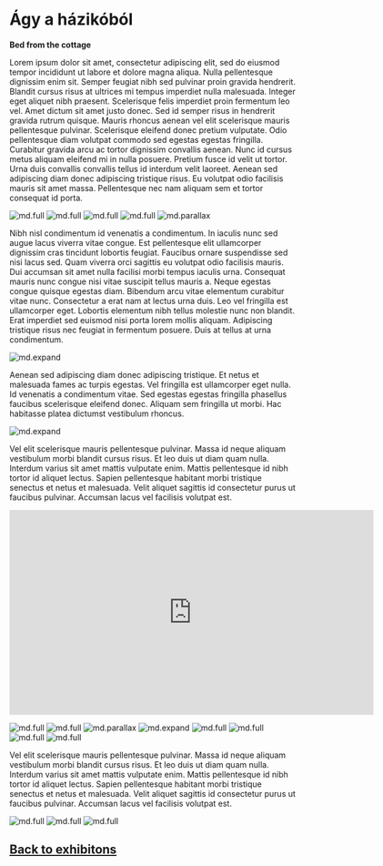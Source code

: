 # Ágy a házikóból
**Bed from the cottage**

Lorem ipsum dolor sit amet, consectetur adipiscing elit, sed do eiusmod tempor incididunt ut labore et dolore magna aliqua. Nulla pellentesque dignissim enim sit. Semper feugiat nibh sed pulvinar proin gravida hendrerit. Blandit cursus risus at ultrices mi tempus imperdiet nulla malesuada. Integer eget aliquet nibh praesent. Scelerisque felis imperdiet proin fermentum leo vel. Amet dictum sit amet justo donec. Sed id semper risus in hendrerit gravida rutrum quisque. Mauris rhoncus aenean vel elit scelerisque mauris pellentesque pulvinar. Scelerisque eleifend donec pretium vulputate. Odio pellentesque diam volutpat commodo sed egestas egestas fringilla. Curabitur gravida arcu ac tortor dignissim convallis aenean. Nunc id cursus metus aliquam eleifend mi in nulla posuere. Pretium fusce id velit ut tortor. Urna duis convallis convallis tellus id interdum velit laoreet. Aenean sed adipiscing diam donec adipiscing tristique risus. Eu volutpat odio facilisis mauris sit amet massa. Pellentesque nec nam aliquam sem et tortor consequat id porta.

![md.full](bed-from-the-cottage/bucharest_2017.jpg)
![md.full](bed-from-the-cottage/bunny_tv_0.jpg)
![md.full](bed-from-the-cottage/kocsi_olga_agy_a_hazikobol_01.jpg)
![md.full](bed-from-the-cottage/kocsi_olga_agy_a_hazikobol_06.jpg)
![md.parallax](bed-from-the-cottage/kocsi_olga_agy_a_hazikobol_10B.jpg)

Nibh nisl condimentum id venenatis a condimentum. In iaculis nunc sed augue lacus viverra vitae congue. Est pellentesque elit ullamcorper dignissim cras tincidunt lobortis feugiat. Faucibus ornare suspendisse sed nisi lacus sed. Quam viverra orci sagittis eu volutpat odio facilisis mauris. Dui accumsan sit amet nulla facilisi morbi tempus iaculis urna. Consequat mauris nunc congue nisi vitae suscipit tellus mauris a. Neque egestas congue quisque egestas diam. Bibendum arcu vitae elementum curabitur vitae nunc. Consectetur a erat nam at lectus urna duis. Leo vel fringilla est ullamcorper eget. Lobortis elementum nibh tellus molestie nunc non blandit. Erat imperdiet sed euismod nisi porta lorem mollis aliquam. Adipiscing tristique risus nec feugiat in fermentum posuere. Duis at tellus at urna condimentum.

![md.expand](bed-from-the-cottage/mariképfest.jpg)

Aenean sed adipiscing diam donec adipiscing tristique. Et netus et malesuada fames ac turpis egestas. Vel fringilla est ullamcorper eget nulla. Id venenatis a condimentum vitae. Sed egestas egestas fringilla phasellus faucibus scelerisque eleifend donec. Aliquam sem fringilla ut morbi. Hac habitasse platea dictumst vestibulum rhoncus.

![md.expand](bed-from-the-cottage/mariképfest.jpg)

Vel elit scelerisque mauris pellentesque pulvinar. Massa id neque aliquam vestibulum morbi blandit cursus risus. Et leo duis ut diam quam nulla. Interdum varius sit amet mattis vulputate enim. Mattis pellentesque id nibh tortor id aliquet lectus. Sapien pellentesque habitant morbi tristique senectus et netus et malesuada. Velit aliquet sagittis id consectetur purus ut faucibus pulvinar. Accumsan lacus vel facilisis volutpat est.
<iframe full="true" title="vimeo-player" src="https://player.vimeo.com/video/25047003?h=852581ae05" width="640" height="360" frameborder="0"    allowfullscreen></iframe>

![md.full](bed-from-the-cottage/mary_christ_0.jpg)
![md.full](bed-from-the-cottage/mary_city_0.jpg)
![md.parallax](bed-from-the-cottage/mary_city_3.jpg)
![md.expand](bed-from-the-cottage/mary_city_1.jpg)
![md.full](bed-from-the-cottage/mary_city_2.jpg)
![md.full](bed-from-the-cottage/mary_city_4.jpg)
![md.full](bed-from-the-cottage/mary_city_6-0.jpg)
![md.full](bed-from-the-cottage/mary_city_7.jpg)

Vel elit scelerisque mauris pellentesque pulvinar. Massa id neque aliquam vestibulum morbi blandit cursus risus. Et leo duis ut diam quam nulla. Interdum varius sit amet mattis vulputate enim. Mattis pellentesque id nibh tortor id aliquet lectus. Sapien pellentesque habitant morbi tristique senectus et netus et malesuada. Velit aliquet sagittis id consectetur purus ut faucibus pulvinar. Accumsan lacus vel facilisis volutpat est.

![md.full](bed-from-the-cottage/mary_hobo_0.jpg)
![md.full](bed-from-the-cottage/mary_hobo_1.jpg)
![md.full](bed-from-the-cottage/mary_hobo_2.jpg)

## [Back to exhibitons](/c/exhibitions)